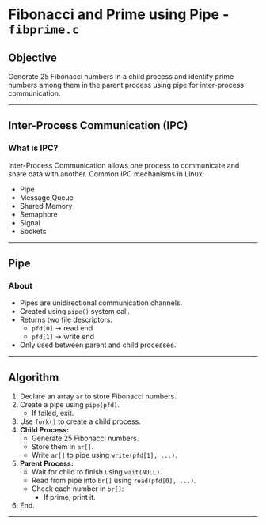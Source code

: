# Fibonacci and Prime using Pipe - `fibprime.c`

## Objective
Generate 25 Fibonacci numbers in a child process and identify prime numbers among them in the parent process using pipe for inter-process communication.

---

## Inter-Process Communication (IPC)

### What is IPC?
Inter-Process Communication allows one process to communicate and share data with another. Common IPC mechanisms in Linux:
- Pipe
- Message Queue
- Shared Memory
- Semaphore
- Signal
- Sockets

---

## Pipe

### About
- Pipes are unidirectional communication channels.
- Created using `pipe()` system call.
- Returns two file descriptors:  
  - `pfd[0]` → read end  
  - `pfd[1]` → write end
- Only used between parent and child processes.

---

## Algorithm

1. Declare an array `ar` to store Fibonacci numbers.
2. Create a pipe using `pipe(pfd)`.
   - If failed, exit.
3. Use `fork()` to create a child process.
4. **Child Process:**
   - Generate 25 Fibonacci numbers.
   - Store them in `ar[]`.
   - Write `ar[]` to pipe using `write(pfd[1], ...)`.
5. **Parent Process:**
   - Wait for child to finish using `wait(NULL)`.
   - Read from pipe into `br[]` using `read(pfd[0], ...)`.
   - Check each number in `br[]`:
     - If prime, print it.
6. End.

---
